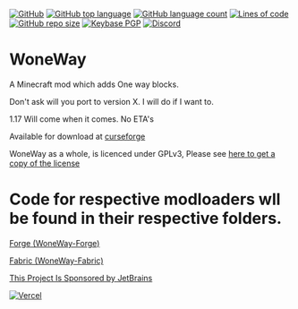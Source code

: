 [![GitHub](https://img.shields.io/github/license/PugsMods/WoneWay?label=License%3A&style=for-the-badge)](https://github.com/PugsMods/WoneWay)
[![GitHub top language](https://img.shields.io/github/languages/top/PugsMods/WoneWay?style=for-the-badge)](https://github.com/PugsMods/WoneWay)
[![GitHub language count](https://img.shields.io/github/languages/count/PugsMods/WoneWay?style=for-the-badge)](https://github.com/PugsMods/WoneWay)
[![Lines of code](https://img.shields.io/tokei/lines/github.com/PugsMods/WoneWay?label=Lines%20Of%20Code%3A&style=for-the-badge)](https://github.com/PugsMods/WoneWay)
[![GitHub repo size](https://img.shields.io/github/repo-size/PugsMods/WoneWay?style=for-the-badge)](https://github.com/PugsMods/WoneWay)
[![Keybase PGP](https://img.shields.io/keybase/pgp/pugzarecute?style=for-the-badge)](https://keybase.io/pugzarecute)
[![Discord](https://img.shields.io/discord/773211530413867028?label=Discord%3A&style=for-the-badge)](https://discord.gg/geNRqMu5XW)
# WoneWay
A Minecraft mod which adds One way blocks. 

Don't ask will you port to version X. I will do if I want to.

1.17 Will come when it comes. No ETA's

Available for download at [curseforge](https://www.curseforge.com/minecraft/mc-mods/woneway)

WoneWay as a whole, is licenced under GPLv3, Please see [here to get a copy of the license](https://www.gnu.org/licenses/gpl-3.0.txt)

# Code for respective modloaders wll be found in their respective folders.
[Forge (WoneWay-Forge)](https://github.com/PugsMods/WoneWay/tree/1.16.X/WoneWay-Forge)

[Fabric (WoneWay-Fabric)](https://github.com/PugsMods/WoneWay/tree/1.16.X/WoneWay-Fabric)

[This Project Is Sponsored by JetBrains](https://jetbrains.com/)

[![Vercel](../img/vercel.svg)](https://vercel.com/?utm_source=pugsmods&utm_campaign=oss)